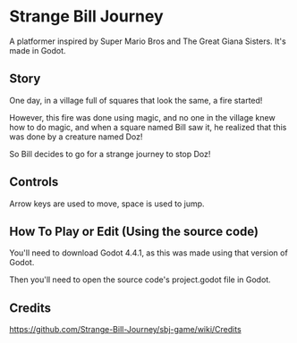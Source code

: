 # Strange Bill Journey
A platformer inspired by Super Mario Bros and The Great Giana Sisters. It's made in Godot.

## Story
One day, in a village full of squares that look the same, a fire started! 

However, this fire was done using magic, and no one in the village knew how to do magic, and when a square named Bill saw it, he realized that this was done by a creature named Doz! 

So Bill decides to go for a strange journey to stop Doz!

## Controls
Arrow keys are used to move, space is used to jump.

## How To Play or Edit (Using the source code)
You'll need to download Godot 4.4.1, as this was made using that version of Godot.

Then you'll need to open the source code's project.godot file in Godot.

## Credits
https://github.com/Strange-Bill-Journey/sbj-game/wiki/Credits
